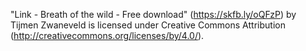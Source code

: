 "Link - Breath of the wild - Free download" (https://skfb.ly/oQFzP) by Tijmen Zwaneveld is licensed under Creative Commons Attribution (http://creativecommons.org/licenses/by/4.0/).